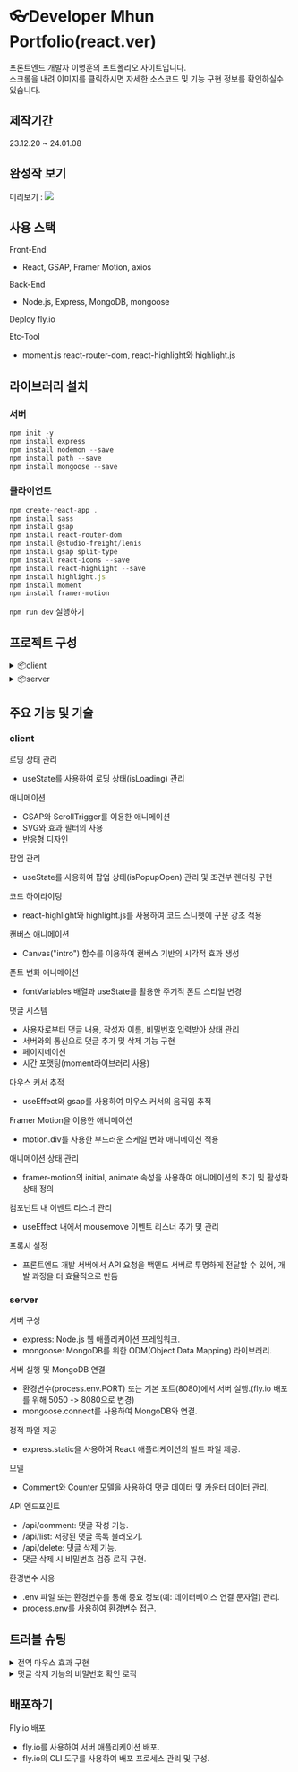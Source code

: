 # 👓Developer Mhun Portfolio(react.ver)
프론트엔드 개발자 이명훈의 포트폴리오 사이트입니다.   
스크롤을 내려 이미지를 클릭하시면 자세한 소스코드 및 기능 구현 정보를 확인하실수 있습니다.

## 제작기간
23.12.20 ~ 24.01.08

## 완성작 보기

미리보기 :
<img src="https://github.com/audgns722/react_portfolio2023/blob/main/reactportfolio.png?raw=true" />

## 사용 스택
Front-End
- React, GSAP, Framer Motion, axios

Back-End
- Node.js, Express, MongoDB, mongoose

Deploy
fly.io

Etc-Tool
- moment.js react-router-dom, react-highlight와 highlight.js

## 라이브러리 설치

### 서버
```javascript
npm init -y
npm install express
npm install nodemon --save
npm install path --save
npm install mongoose --save
```

### 클라이언트
```javascript
npm create-react-app .
npm install sass
npm install gsap
npm install react-router-dom
npm install @studio-freight/lenis
npm install gsap split-type
npm install react-icons --save
npm install react-highlight --save
npm install highlight.js
npm install moment
npm install framer-motion
```

`npm run dev` 실행하기

## 프로젝트 구성

<details>
<summary>📦client</summary>

 ```
 ┣ 📂public
 ┃ ┣ 📜favicon.svg
 ┃ ┗ 📜index.html
 ┣ 📂src
 ┃ ┣ 📂assets
 ┃ ┃ ┣ 📂css
 ┃ ┃ ┃ ┣ 📂popup
 ┃ ┃ ┃ ┣ 📂section
 ┃ ┃ ┃ ┣ 📂setting
 ┃ ┃ ┃ ┗ 📜style.css
 ┃ ┃ ┣ 📂fonts
 ┃ ┃ ┗ 📂img
 ┃ ┣ 📂components
 ┃ ┃ ┣ 📂layout
 ┃ ┃ ┣ 📂popup
 ┃ ┃ ┣ 📂sections
 ┃ ┃ ┗ 📂utils
 ┃ ┣ 📂pages
 ┃ ┣ 📂utils
 ┃ ┣ 📜App.js
 ┃ ┣ 📜index.js
 ┃ ┗ 📜setupProxy.js
 ┣ 📜.gitignore
 ┣ 📜package-lock.json
 ┗ 📜package.json
 ```

</details>

<details>
<summary>📦server</summary>

 ```
 📦App
 ┣ 📂server
 ┃ ┣ 📂config
 ┃ ┃ ┣ 📜dev.js
 ┃ ┃ ┣ 📜key.js
 ┃ ┃ ┗ 📜production.js
 ┃ ┣ 📂model
 ┃ ┃ ┣ 📜Comment.js
 ┃ ┃ ┗ 📜Counter.js
 ┃ ┗ 📜.gitignore
 ┣ 📜.dockerignore
 ┣ 📜Dockerfile
 ┣ 📜fly.toml
 ┣ 📜index.js
 ┣ 📜package-lock.json
 ┣ 📜package.json
 ┗ 📜Procfile
 ```
</details>

## 주요 기능 및 기술

### client

로딩 상태 관리
- useState를 사용하여 로딩 상태(isLoading) 관리   

애니메이션
- GSAP와 ScrollTrigger를 이용한 애니메이션
- SVG와 효과 필터의 사용
- 반응형 디자인

팝업 관리
- useState를 사용하여 팝업 상태(isPopupOpen) 관리 및 조건부 렌더링 구현

코드 하이라이팅
- react-highlight와 highlight.js를 사용하여 코드 스니펫에 구문 강조 적용

캔버스 애니메이션
- Canvas("intro") 함수를 이용하여 캔버스 기반의 시각적 효과 생성

폰트 변화 애니메이션
- fontVariables 배열과 useState를 활용한 주기적 폰트 스타일 변경

댓글 시스템
- 사용자로부터 댓글 내용, 작성자 이름, 비밀번호 입력받아 상태 관리
- 서버와의 통신으로 댓글 추가 및 삭제 기능 구현
- 페이지네이션
- 시간 포맷팅(moment라이브러리 사용)

마우스 커서 추적
- useEffect와 gsap를 사용하여 마우스 커서의 움직임 추적

Framer Motion을 이용한 애니메이션
- motion.div를 사용한 부드러운 스케일 변화 애니메이션 적용

애니메이션 상태 관리
- framer-motion의 initial, animate 속성을 사용하여 애니메이션의 초기 및 활성화 상태 정의

컴포넌트 내 이벤트 리스너 관리
- useEffect 내에서 mousemove 이벤트 리스너 추가 및 관리

프록시 설정
- 프론트엔드 개발 서버에서 API 요청을 백엔드 서버로 투명하게 전달할 수 있어, 개발 과정을 더 효율적으로 만듬

### server
서버 구성
- express: Node.js 웹 애플리케이션 프레임워크.
- mongoose: MongoDB를 위한 ODM(Object Data Mapping) 라이브러리.

서버 실행 및 MongoDB 연결
- 환경변수(process.env.PORT) 또는 기본 포트(8080)에서 서버 실행.(fly.io 배포를 위해 5050 -> 8080으로 변경)
- mongoose.connect를 사용하여 MongoDB와 연결.

정적 파일 제공
- express.static을 사용하여 React 애플리케이션의 빌드 파일 제공.

모델
- Comment와 Counter 모델을 사용하여 댓글 데이터 및 카운터 데이터 관리.

API 엔드포인트
- /api/comment: 댓글 작성 기능.
- /api/list: 저장된 댓글 목록 불러오기.
- /api/delete: 댓글 삭제 기능.
- 댓글 삭제 시 비밀번호 검증 로직 구현.

환경변수 사용
- .env 파일 또는 환경변수를 통해 중요 정보(예: 데이터베이스 연결 문자열) 관리.
- process.env를 사용하여 환경변수 접근.

## 트러블 슈팅

<details>
<summary>전역 마우스 효과 구현</summary>

```
목표: 여러 섹션(Section2, Section3, Section4, Section5, Section6, Section7)에 걸쳐 하나의 마우스 효과(Mouse 컴포넌트)를 전역적으로 사용하려는 시도.

문제: 전역적으로 사용되는 Mouse 컴포넌트에서 해당 영역의 전체 높이값을 정확하게 계산하는 데 실패. Mouse 컴포넌트가 각 섹션의 특정 요소에 대한 상대적 위치를 파악하는 데 필요한 중요한 정보임.

시도: Mouse 컴포넌트를 각 섹션 컴포넌트 내부에 개별적으로 배치하여 효과를 구현.

문제점: 이 방법은 페이지의 여러 부분에서 중복된 마우스 효과를 생성하고, 각각의 Mouse 컴포넌트가 독립적으로 작동하여 전역적인 효과를 제공하지 못함.

구현: Mouse 컴포넌트를 Home 컴포넌트에 한 번만 구현하고, isActive 상태를 통해 전역적으로 효과를 관리.

도전과제: imgRef를 사용하여 각 섹션의 특정 요소에 대한 마우스 효과를 관리하는 것은 복잡도가 높으며, 전역적인 마우스 효과와 개별 섹션의 상호작용을 적절히 조율하는 것이 중요함.

학습 포인트
컴포넌트 재사용: 하나의 Mouse 컴포넌트를 여러 섹션에 걸쳐 재사용하는 방식으로 전역적인 UI 효과를 관리.

DOM 요소 크기 및 위치의 중요성: DOM 요소의 크기 및 위치 정보를 정확히 계산하는 것의 중요성 인식. 이는 전역적인 UI 효과 구현에 핵심적인 역할을 함.

추후 개선 방향: 더 나은 전역 UI 효과 구현을 위해, 요소의 크기 및 위치를 보다 정확하게 계산하는 방법을 모색하고, 해당 데이터를 효과적으로 활용하는 방법 탐구.
```
</details>

<details>
<summary>댓글 삭제 기능의 비밀번호 확인 로직</summary>

문제 상황
- 목표: 사용자가 입력한 비밀번호를 확인하여, 해당 비밀번호가 맞을 경우에만 댓글을 삭제하는 기능 구현.
- 문제: 댓글 삭제 시 비밀번호 확인 로직 구현에 어려움 발생.

초기 접근 방법 및 문제점
- 처음 시도: 사용자로부터 입력받은 비밀번호를 deletePasswords 상태에 저장하고, 댓글 삭제 시 해당 비밀번호를 검증하는 로직 구현.
- 문제점: 사용자가 여러 댓글에 대해 삭제를 시도할 때, 각 댓글에 대한 비밀번호를 개별적으로 관리하는 데 어려움이 있었음. 비밀번호 검증 로직의 정확성 및 보안성 문제.

해결 방법:
- deletePasswords 상태를 객체로 관리하여, 각 댓글 번호(commentNum)별로 비밀번호를 저장.
- 삭제 요청 시, 사용자에게 입력받은 비밀번호와 서버에 저장된 비밀번호를 비교하는 로직을 서버 측에서 구현.
```javascript
const DeleteHandler = (commentNum, password) => {
  if (window.confirm("정말로 삭제하기겠습니까?")) {
    let body = {
      commentNum: commentNum,
      password: password,
    };
    axios.post("/api/delete", body)
      .then((response) => {
        if (response.data.success) {
          alert("댓글이 삭제되었습니다.");
          setCommentList(commentList.filter((comment) => comment.commentNum !== commentNum));
        } else {
          alert("비밀번호가 일치하지 않습니다.");
        }
      })
      .catch((err) => {
        console.log(err);
        alert("댓글 삭제에 실패했습니다.");
      });
  }
};
```

학습 포인트 및 개선 방향
- 상태 관리의 중요성: 각 댓글별로 비밀번호를 관리하는 방식의 중요성 인식. 이를 통해 사용자 경험을 개선하고 보안을 강화.
- 서버 측 로직의 중요성: 클라이언트-서버 간의 상호작용에서 서버 측 로직이 중요한 역할을 하는 것을 이해. 비밀번호 검증과 같은 보안 관련 로직은 서버 측에서 처리.
- 사용자 경험 개선: 오류 메시지와 사용자 안내를 통해 더 나은 사용자 경험 제공.
</details>

## 배포하기
Fly.io 배포
- fly.io를 사용하여 서버 애플리케이션 배포.
- fly.io의 CLI 도구를 사용하여 배포 프로세스 관리 및 구성.

